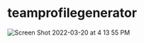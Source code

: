 # teamprofilegenerator
![Screen Shot 2022-03-20 at 4 13 55 PM](https://user-images.githubusercontent.com/93356359/159186307-a99a19e9-63c7-4fcf-8764-ed4c079d696c.png)




 
